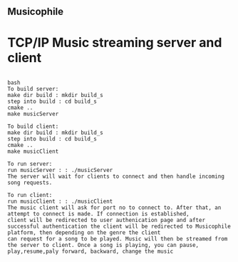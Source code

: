 ## Musicophile

TCP/IP Music streaming server and client
=========================================


```Designed and developed MUSICOPHILE, a multi-threaded client-server music streaming platform, emphasizing concurrent streaming, user authentication, and playback controls. Implemented features such as play, pause, resume, and stop, while managing client connections and network disruptions effectively.

bash
To build server:
make dir build : mkdir build_s
step into build : cd build_s
cmake ..
make musicServer 

To build client:
make dir build : mkdir build_s
step into build : cd build_s
cmake ..
make musicClient 

To run server:
run musicServer : : ./musicServer
The server will wait for clients to connect and then handle incoming song requests.

To run client:
run musicClient : : ./musicClient
The music client will ask for port no to connect to. After that, an attempt to connect is made. If connection is established, 
client will be redirected to user authenication page and after successful authentication the client will be redirected to Musicophile platform, then depending on the genre the client
can request for a song to be played. Music will then be streamed from the server to client. Once a song is playing, you can pause, play,resume,paly forward, backward, change the music 

```


